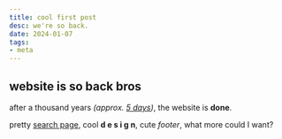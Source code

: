 ```yaml
---
title: cool first post
desc: we're so back.
date: 2024-01-07
tags:
- meta
---
```

## website is so back bros

after a thousand years *(approx. [5 days](https://github.com/xtrm-en/xtrm.me/commit/3c3584c2c46776e733f88230ab38fb009bbe8899))*, the website is **done**.

pretty [search page](/pages/posts.vto), cool **d e s i g n**, cute *footer*, what more could I want?

### 